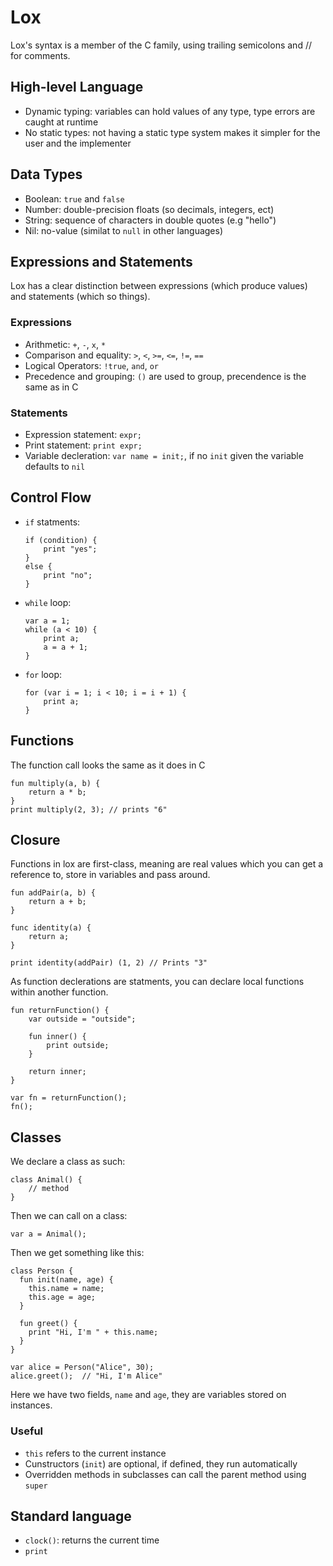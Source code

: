 # Lox

Lox's syntax is a member of the C family, using trailing semicolons and // for comments. 

## High-level Language 
- Dynamic typing: variables can hold values of any type, type errors are caught at runtime
- No static types: not having a static type system makes it simpler for the user and the implementer

## Data Types 
- Boolean: ```true``` and ```false```
- Number: double-precision floats (so decimals, integers, ect)
- String: sequence of characters in double quotes (e.g "hello")
- Nil: no-value (similat to ```null``` in other languages)

## Expressions and Statements
Lox has a clear distinction between expressions (which produce values) and statements (which so things).

### Expressions
- Arithmetic: ```+```, ```-```, ```x```, ```*```
- Comparison and equality: ```>```, ```<```, ```>=```, ```<=```, ```!=```, ```==```
- Logical Operators: ```!true```, ```and```, ```or```
- Precedence and grouping: ```()``` are used to group, precendence is the same as in C 

### Statements
- Expression statement: ```expr;```
- Print statement: ```print expr;```
- Variable decleration: ```var name = init;```, if no ```init``` given the variable defaults to ```nil```

## Control Flow
- ```if``` statments:
    ``` 
    if (condition) {
        print "yes";
    }
    else {
        print "no";
    }
    ```
- ```while``` loop:
    ```
    var a = 1;
    while (a < 10) {
        print a;
        a = a + 1;
    }
    ```
- ```for``` loop:
    ```
    for (var i = 1; i < 10; i = i + 1) {
        print a;
    }
    ```

## Functions
The function call looks the same as it does in C 
```
fun multiply(a, b) {
    return a * b;
}
print multiply(2, 3); // prints "6"
```

## Closure 
Functions in lox are first-class, meaning are real values which you can get a reference to, store in variables and pass around. 
```
fun addPair(a, b) {
    return a + b;
}

func identity(a) {
    return a;
}

print identity(addPair) (1, 2) // Prints "3"
```

As function declerations are statments, you can declare local functions within another function. 
```
fun returnFunction() {
    var outside = "outside";

    fun inner() {
        print outside;
    }

    return inner;
}

var fn = returnFunction();
fn();
```

## Classes

We declare a class as such:
```
class Animal() {
    // method 
}
```
Then we can call on a class:
```
var a = Animal();
```

Then we get something like this: 
```
class Person {
  fun init(name, age) {
    this.name = name;
    this.age = age;
  }

  fun greet() {
    print "Hi, I'm " + this.name;
  }
}

var alice = Person("Alice", 30);
alice.greet();  // "Hi, I'm Alice"
```

Here we have two fields, ```name``` and ```age```, they are variables stored on instances. 

### Useful
- ```this``` refers to the current instance
- Cunstructors (```init```) are optional, if defined, they run automatically
- Overridden methods in subclasses can call the parent method using ```super```

## Standard language
- ```clock()```: returns the current time 
- ```print```
